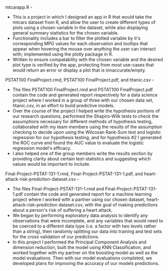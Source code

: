 mtcarapp.R - 
  * This is a project in which I designed an app in R that would take the mtcars dataset from 
    R, and allow the user to create different types of plots using a chosen variable in the dataset, while also displaying 
    general summary statistics for the chosen variable.    
  * Functionality includes a bar to filter the plotted variable by it's corresponding MPG values for each 
    observation and tooltips that appear when hovering the mouse over anything the user can interact with; implemented using
    the plotly package in R.    
  * Written to ensure compatability with the chosen variable and the desired plot type is verified by the app, protecting
    from most use-cases that would return an error or display a plot that is innaccurate/empty.
    
PSTAT100 FinalProject.rmd, PSTAT100 FinalProject.pdf, and titanic.csv -
  * The files PSTAT100 FinalProject.rmd and PSTAT100 FinalProject.pdf contain the code and generated report 
    respectively for a data science project where I worked in a group of three with our chosen data set, titanic.csv, in an
    effort to build predictive models.
  * Over the course of the project I helped write the hypothesis portions of our research questions, performed the
    Shapiro-Wilk tests to check the assumptions necessary for different methods of hypothesis testing, collaborated with my
    team members using the results of the assumption checking to decide upon using the Wilcoxan Rank-Sum test and logistic
    regression for our hypothesis testing, and for hypothesis #2 I generated the ROC curve and found the AUC value to
    evaluate the logistic regression model's efficacy.
  * I also helped one of the group members write the results section by providing clarity about certain test-statistics and
    suggesting which values would be important to include.

Final-Project-PSTAT-131-1.rmd, Final-Project-PSTAT-131-1.pdf, and heart-attack-risk-prediction-dataset.csv - 
  * The files Final-Project-PSTAT-131-1.rmd and Final-Project-PSTAT-131-1.pdf contain the code and generated report for a
    machine learning project where I worked with a partner using our chosen dataset, heart-attack-risk-prediction
    dataset.csv, with the goal of making predictions about a person's risk of suffering a heart attack.    
  * We began by performing exploratory data analysis to identify any observations that were incomplete, and any variables
    that would need to be coerced to a different data type (i.e. a factor with two levels rather than a string), then
    randomly splitting our data into training and test sets for the cross validation of our predictions.    
  * In this project I performed the Principal Component Analysis and dimension reduction, built the model using KNN
    Classification, and worked together with my partner on the boosting model as well as the model evaluations.  Then with
    our model evaluations completed, we developed plans for improving the accuracy of our models predictions.
    
